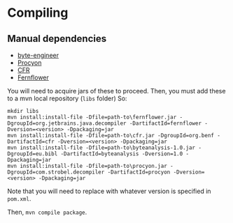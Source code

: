# Compiling

## Manual dependencies
 - [byte-engineer](https://bitbucket.org/0xJAVA/byte-engineer)
 - [Procyon](https://bitbucket.org/mstrobel/procyon)
 - [CFR](http://www.benf.org/other/cfr/)
 - [Fernflower](https://github.com/fesh0r/fernflower.git)

You will need to acquire jars of these to proceed. Then, you must add these to a mvn local repository (`libs` folder)
So:
```
mkdir libs
mvn install:install-file -Dfile=path-to\fernflower.jar -DgroupId=org.jetbrains.java.decompiler -DartifactId=fernflower -Dversion=<version> -Dpackaging=jar
mvn install:install-file -Dfile=path-to\cfr.jar -DgroupId=org.benf -DartifactId=cfr -Dversion=<version> -Dpackaging=jar
mvn install:install-file -Dfile=path-to\byteanalysis-1.0.jar -DgroupId=eu.bibl -DartifactId=byteanalysis -Dversion=1.0 -Dpackaging=jar
mvn install:install-file -Dfile=path-to\procyon.jar -DgroupId=com.strobel.decompiler -DartifactId=procyon -Dversion=<version> -Dpackaging=jar
```
Note that you will need to replace <version> with whatever version is specified in `pom.xml`.

Then, `mvn compile package`.
